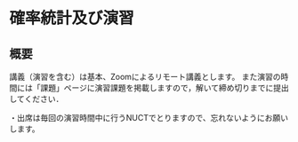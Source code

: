 
# 確率統計及び演習
## 概要
講義（演習を含む）は基本、Zoomによるリモート講義とします。
また演習の時間には「課題」ページに演習課題を掲載しますので，解いて締め切りまでに提出してください．

・出席は毎回の演習時間中に行うNUCTでとりますので、忘れないようにお願いします。
